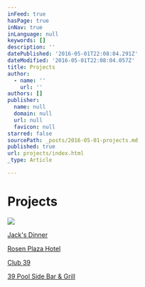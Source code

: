 ```yaml
---
inFeed: true
hasPage: true
inNav: true
inLanguage: null
keywords: []
description: ''
datePublished: '2016-05-01T22:08:04.291Z'
dateModified: '2016-05-01T22:08:04.057Z'
title: Projects
author:
  - name: ''
    url: ''
authors: []
publisher:
  name: null
  domain: null
  url: null
  favicon: null
starred: false
sourcePath: _posts/2016-05-01-projects.md
published: true
url: projects/index.html
_type: Article

---
```

# Projects
![](https://the-grid-user-content.s3-us-west-2.amazonaws.com/a689ed64-f968-490c-b2fd-787962ccdca2.png)

[Jack's Dinner][0]

[Rosen Plaza Hotel][1]

[Club 39][1]

[39 Pool Side Bar & Grill][1]

[0]: https://www.youtube.com/watch?v=HNPUCb7Yn5M
[1]: null
